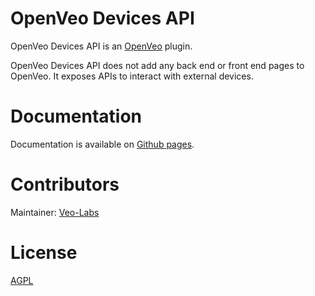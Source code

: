 # OpenVeo Devices API

OpenVeo Devices API is an [OpenVeo](https://github.com/veo-labs/openveo-core) plugin.

OpenVeo Devices API does not add any back end or front end pages to OpenVeo. It exposes APIs to interact with external devices.

# Documentation

Documentation is available on [Github pages](http://veo-labs.github.io/openveo-devices-api/3.1.0/index.html).

# Contributors

Maintainer: [Veo-Labs](http://www.veo-labs.com/)

# License

[AGPL](http://www.gnu.org/licenses/agpl-3.0.en.html)
